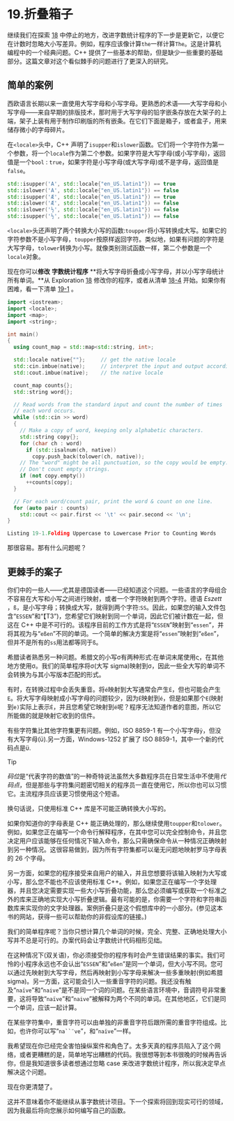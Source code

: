 # 19.折叠箱子

继续我们在探索 [18](18.html) 中停止的地方，改进字数统计程序的下一步是更新它，以便它在计数时忽略大小写差异。例如，程序应该像计算`the`一样计算`The`。这是计算机编程中的一个经典问题。C++ 提供了一些基本的帮助，但是缺少一些重要的基础部分。这篇文章对这个看似棘手的问题进行了更深入的研究。

## 简单的案例

西欧语言长期以来一直使用大写字母和小写字母。更熟悉的术语——大写字母和小写字母——来自早期的排版技术，那时用于大写字母的铅字嵌条存放在大架子的上端，架子上装有用于制作印刷版的所有嵌条。在它们下面是箱子，或者盒子，用来储存微小的字母碎片。

在`<locale>`头中，C++ 声明了`isupper`和`islower`函数。它们将一个字符作为第一个参数，将一个`locale`作为第二个参数。如果字符是大写字母(或小写字母)，返回值是一个`bool` : `true`，如果字符是小写字母(或大写字母)或不是字母，返回值是`false`。

```cpp
std::isupper('A', std::locale{"en_US.latin1"}) == true
std::islower('A', std::locale{"en_US.latin1"}) == false
std::isupper('Æ', std::locale{"en_US.latin1"}) == true
std::islower('Æ', std::locale{"en_US.latin1"}) == false
std::islower('½', std::locale{"en_US.latin1"}) == false
std::isupper('½', std::locale{"en_US.latin1"}) == false

```

`<locale>`头还声明了两个转换大小写的函数:`toupper`将小写转换成大写。如果它的字符参数不是小写字母，`toupper`按原样返回字符。类似地，如果有问题的字符是大写字母，`tolower`转换为小写。就像类别测试函数一样，第二个参数是一个`locale`对象。

现在你可以**修改** **字数统计程序** **将大写字母折叠成小写字母，并以小写字母统计所有单词。**从 Exploration [18](18.html) 修改你的程序，或者从清单 [18-4](18.html#PC4) 开始。如果你有困难，看一下清单 [19-1](#PC2) 。

```cpp
import <iostream>;
import <locale>;
import <map>;
import <string>;

int main()
{
  using count_map = std::map<std::string, int>;

  std::locale native{""};     // get the native locale
  std::cin.imbue(native);     // interpret the input and output according to
  std::cout.imbue(native);    // the native locale

  count_map counts{};
  std::string word{};

  // Read words from the standard input and count the number of times
  // each word occurs.
  while (std::cin >> word)
  {
    // Make a copy of word, keeping only alphabetic characters.
    std::string copy{};
    for (char ch : word)
      if (std::isalnum(ch, native))
        copy.push_back(tolower(ch, native));
    // The "word" might be all punctuation, so the copy would be empty.
    // Don't count empty strings.
    if (not copy.empty())
      ++counts[copy];
  }

  // For each word/count pair, print the word & count on one line.
  for (auto pair : counts)
    std::cout << pair.first << '\t' << pair.second << '\n';
}

Listing 19-1.Folding Uppercase to Lowercase Prior to Counting Words

```

那很容易。那有什么问题呢？

## 更棘手的案子

你们中的一些人——尤其是德国读者——已经知道这个问题。一些语言的字母组合不容易在大写和小写之间进行映射，或者一个字符映射到两个字符。德语 *Eszett* ，`ß`，是小写字母；转换成大写，就得到两个字符:`SS`。因此，如果您的输入文件包含“`ESSEN`”和“【T3”)，您希望它们映射到同一个单词，因此它们被计数在一起，但这在 C++ 中是不可行的。该程序目前的工作方式是将“`ESSEN`”映射到“`essen`”，并将其视为与“`eßen`”不同的单词。一个简单的解决方案是将“`essen`”映射到“`eßen`”，但并不是所有的`ss`用法都等同于`ß`。

希腊读者熟悉另一种问题。希腊文的小写σ有两种形式:在单词末尾使用ς，在其他地方使用σ。我们的简单程序将σ(大写 sigma)映射到σ，因此一些全大写的单词不会转换为与其小写版本匹配的形式。

有时，在转换过程中会丢失重音。将`é`映射到大写通常会产生`É`，但也可能会产生`E`。将大写字母映射成小写字母的问题较少，因为`É`映射到`é`，但是如果那个`E`(映射到`e)`实际上表示`É`，并且您希望它映射到`é`呢？程序无法知道作者的意图，所以它所能做的就是映射它收到的信件。

有些字符集比其他字符集更有问题。例如，ISO 8859-1 有一个小写字母`ÿ`，但没有大写字母(ϋ).另一方面，Windows-1252 扩展了 ISO 8859-1，其中一个新的代码点是ϋ.

Tip

*码位*是“代表字符的数值”的一种奇特说法虽然大多数程序员在日常生活中不使用*代码点*，但是那些与字符集问题密切相关的程序员一直在使用它，所以你也可以习惯它。主流程序员应该更习惯使用这个短语。

换句话说，只使用标准 C++ 库是不可能正确转换大小写的。

如果你知道你的字母表是 C++ 能正确处理的，那么继续使用`toupper`和`tolower`。例如，如果您正在编写一个命令行解释程序，在其中您可以完全控制命令，并且您决定用户应该能够在任何情况下输入命令，那么只需确保命令从一种情况正确映射到另一种情况。这很容易做到，因为所有字符集都可以毫无问题地映射罗马字母表的 26 个字母。

另一方面，如果您的程序接受来自用户的输入，并且您想要将该输入映射为大写或小写，那么您不能也不应该使用标准 C++。例如，如果您正在编写一个字处理器，并且您决定需要实现一些大小写折叠功能，那么您必须编写或获取一个标准之外的库来正确地实现大小写折叠逻辑。最有可能的是，你需要一个字符和字符串函数库来实现你的文字处理器。案例折叠只是这个假想库中的一小部分。(参见这本书的网站，获得一些可以帮助你的非假设库的链接。)

我们的简单程序呢？当你只想计算几个单词的时候，完全、完整、正确地处理大小写并不总是可行的。办案代码会让字数统计代码相形见绌。

在这种情况下(双关语)，你必须接受你的程序有时会产生错误结果的事实。我们可怜的小程序永远也不会认出“`ESSEN`”和“`eßen`”是同一个单词，但大小写不同。您可以通过先映射到大写字母，然后再映射到小写字母来解决一些多重映射(例如希腊 sigma)。另一方面，这可能会引入一些重音字符的问题。我还没有触及“`naïve`”和“`naive`”是不是同一个词的问题。在某些语言环境中，音调符号非常重要，这将导致“`naïve`”和“`naive`”被解释为两个不同的单词。在其他地区，它们是同一个单词，应该一起计算。

在某些字符集中，重音字符可以由单独的非重音字符后跟所需的重音字符组成。比如，也许你可以写“`na``¨ve`”，和“`naïve`”一样。

我希望现在你已经完全害怕操纵案件和角色了。太多天真的程序员陷入了这个网络，或者更糟糕的是，简单地写出糟糕的代码。我很想等到本书很晚的时候再告诉你，但是我知道很多读者想通过忽略 case 来改进字数统计程序，所以我决定早点解决这个问题。

现在你更清楚了。

这并不意味着你不能继续从事字数统计项目。下一个探索将回到现实可行的领域，因为我最后将向您展示如何编写自己的函数。
